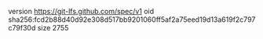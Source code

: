 version https://git-lfs.github.com/spec/v1
oid sha256:fcd2b88d40d92e308d517bb9201060ff5af2a75eed19d13a619f2c797c79f30d
size 2755
